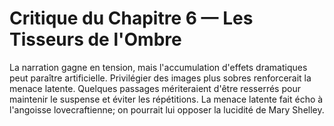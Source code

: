 # Critique du Chapitre 6 — Les Tisseurs de l'Ombre
La narration gagne en tension, mais l'accumulation d'effets dramatiques peut paraître artificielle. Privilégier des images plus sobres renforcerait la menace latente. Quelques passages mériteraient d'être resserrés pour maintenir le suspense et éviter les répétitions.
La menace latente fait écho à l'angoisse lovecraftienne; on pourrait lui opposer la lucidité de Mary Shelley.
